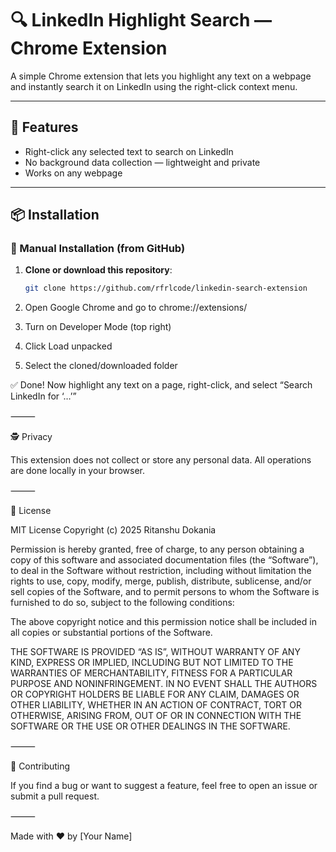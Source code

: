 # 🔍 LinkedIn Highlight Search — Chrome Extension

A simple Chrome extension that lets you highlight any text on a webpage and instantly search it on LinkedIn using the right-click context menu.

---

## 🚀 Features

- Right-click any selected text to search on LinkedIn  
- No background data collection — lightweight and private  
- Works on any webpage  

---

## 📦 Installation

### 🧪 Manual Installation (from GitHub)

1. **Clone or download this repository**:

   ```bash
   git clone https://github.com/rfrlcode/linkedin-search-extension
2.	Open Google Chrome and go to chrome://extensions/
3.	Turn on Developer Mode (top right)
4.	Click Load unpacked
5.	Select the cloned/downloaded folder

✅ Done! Now highlight any text on a page, right-click, and select “Search LinkedIn for ‘…’”

⸻

🕵️ Privacy

This extension does not collect or store any personal data. All operations are done locally in your browser.

⸻

📄 License

MIT License
Copyright (c) 2025 Ritanshu Dokania

Permission is hereby granted, free of charge, to any person obtaining a copy
of this software and associated documentation files (the “Software”), to deal
in the Software without restriction, including without limitation the rights
to use, copy, modify, merge, publish, distribute, sublicense, and/or sell
copies of the Software, and to permit persons to whom the Software is
furnished to do so, subject to the following conditions:

The above copyright notice and this permission notice shall be included in
all copies or substantial portions of the Software.

THE SOFTWARE IS PROVIDED “AS IS”, WITHOUT WARRANTY OF ANY KIND, EXPRESS OR
IMPLIED, INCLUDING BUT NOT LIMITED TO THE WARRANTIES OF MERCHANTABILITY,
FITNESS FOR A PARTICULAR PURPOSE AND NONINFRINGEMENT. IN NO EVENT SHALL THE
AUTHORS OR COPYRIGHT HOLDERS BE LIABLE FOR ANY CLAIM, DAMAGES OR OTHER
LIABILITY, WHETHER IN AN ACTION OF CONTRACT, TORT OR OTHERWISE, ARISING FROM,
OUT OF OR IN CONNECTION WITH THE SOFTWARE OR THE USE OR OTHER DEALINGS IN
THE SOFTWARE.

⸻

🙌 Contributing

If you find a bug or want to suggest a feature, feel free to open an issue or submit a pull request.

⸻

Made with ❤️ by [Your Name]